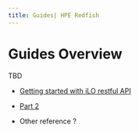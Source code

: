 ```yaml
---
title: Guides| HPE Redfish
---
```


# Guides Overview

TBD

  * [Getting started with iLO restful API](https://developer.hpe.com/blog/getting-started-with-ilo-restful-api-redfish-api-conformance/)
  * [Part 2](https://developer.hpe.com/blog/getting-started-with-the-redfish-api-part-2/)

  * Other reference ?




